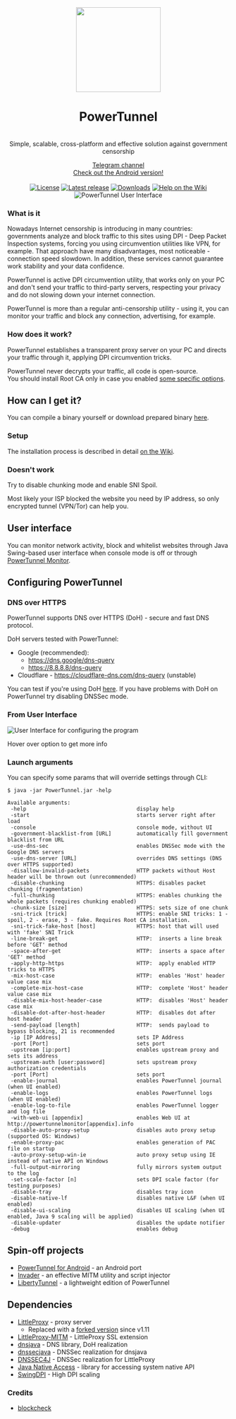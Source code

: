 <div align="center">
<img src="https://raw.githubusercontent.com/krlvm/PowerTunnel/master/.github/images/logo.png" height="192px" width="192px" />
<br><h1>PowerTunnel</h1><br>
Simple, scalable, cross-platform and effective solution against government censorship
<!-- That does not mean the battle is finished -->
<!--<h3><b>Please, read <a href="https://gist.github.com/krlvm/76595f2fec7e23cf5e20f8ccfa43997a">important announcement</a></b></h3>-->

<a href="https://t.me/powertunnel_dpi">Telegram channel</a>
<br>
<a href="https://github.com/krlvm/PowerTunnel-Android">Check out the Android version!<a/>
<br><br>
<a href="https://github.com/krlvm/PowerTunnel/blob/master/LICENSE"><img src="https://img.shields.io/github/license/krlvm/PowerTunnel?style=flat-square" alt="License"/></a>
<a href="https://github.com/krlvm/PowerTunnel/releases/latest"><img src="https://img.shields.io/github/v/release/krlvm/PowerTunnel?style=flat-square" alt="Latest release"/></a>
<a href="https://github.com/krlvm/PowerTunnel/releases"><img src="https://img.shields.io/github/downloads/krlvm/PowerTunnel/total?style=flat-square" alt="Downloads"/></a>
<a href="https://github.com/krlvm/PowerTunnel/wiki"><img src="https://img.shields.io/badge/help-wiki-yellow?style=flat-square" alt="Help on the Wiki"/></a>
<br>
<img src="https://raw.githubusercontent.com/krlvm/PowerTunnel/master/.github/images/ui.png" alt="PowerTunnel User Interface" />
</div>

### What is it
Nowadays Internet censorship is introducing in many countries: governments analyze and block traffic to this sites using DPI - Deep Packet Inspection systems, forcing you using circumvention utilities like VPN, for example. That approach have many disadvantages, most noticeable - connection speed slowdown. In addition, these services cannot guarantee work stability and your data confidence.

PowerTunnel is active DPI circumvention utility, that works only on your PC and don't send your traffic to third-party servers, respecting your privacy and do not slowing down your internet connection.

PowerTunnel is more than a regular anti-censorship utility - using it, you can monitor your traffic and block any connection, advertising, for example.

### How does it work?
PowerTunnel establishes a transparent proxy server on your PC and directs your traffic through it, applying DPI circumvention tricks.

PowerTunnel never decrypts your traffic, all code is open-source.\
You should install Root CA only in case you enabled [some specific options](https://github.com/krlvm/PowerTunnel/wiki/SNI-Tricks).

## How can I get it?
You can compile a binary yourself or download prepared binary [here](https://github.com/krlvm/PowerTunnel/releases).

### Setup
The installation process is described in detail [on the Wiki](https://github.com/krlvm/PowerTunnel/wiki/Installation).

### Doesn't work
Try to disable chunking mode and enable SNI Spoil.

Most likely your ISP blocked the website you need by IP address, so only encrypted tunnel (VPN/Tor) can help you.

## User interface
You can monitor network activity, block and whitelist websites through Java Swing-based user interface when console mode is off or through [PowerTunnel Monitor](https://github.com/krlvm/PowerTunnel/wiki/PowerTunnel-Monitor).

## Configuring PowerTunnel
### DNS over HTTPS
PowerTunnel supports DNS over HTTPS (DoH) - secure and fast DNS protocol.

DoH servers tested with PowerTunnel:
* Google (recommended):
  * https://dns.google/dns-query
  * https://8.8.8.8/dns-query
* Cloudflare - https://cloudflare-dns.com/dns-query (unstable)

You can test if you're using DoH [here](http://www.whatsmydnsserver.com/). If you have problems with DoH on PowerTunnel try disabling DNSSec mode.

### From User Interface
![User Interface for configuring the program](https://raw.githubusercontent.com/krlvm/PowerTunnel/master/.github/images/options.png "User Interface for configuring the program")

Hover over option to get more info
### Launch arguments
You can specify some params that will override settings through CLI:

```
$ java -jar PowerTunnel.jar -help

Available arguments:
 -help                                   display help
 -start                                  starts server right after load
 -console                                console mode, without UI
 -government-blacklist-from [URL]        automatically fill government blacklist from URL
 -use-dns-sec                            enables DNSSec mode with the Google DNS servers
 -use-dns-server [URL]                   overrides DNS settings (DNS over HTTPS supported)
 -disallow-invalid-packets               HTTP packets without Host header will be thrown out (unrecommended)
 -disable-chunking                       HTTPS: disables packet chunking (fragmentation)
 -full-chunking                          HTTPS: enables chunking the whole packets (requires chunking enabled)
 -chunk-size [size]                      HTTPS: sets size of one chunk
 -sni-trick [trick]                      HTTPS: enable SNI tricks: 1 - spoil, 2 - erase, 3 - fake. Requires Root CA installation.
 -sni-trick-fake-host [host]             HTTPS: host that will used with 'fake' SNI Trick
 -line-break-get                         HTTP:  inserts a line break before 'GET' method
 -space-after-get                        HTTP:  inserts a space after 'GET' method
 -apply-http-https                       HTTP:  apply enabled HTTP tricks to HTTPS
 -mix-host-case                          HTTP:  enables 'Host' header value case mix
 -complete-mix-host-case                 HTTP:  complete 'Host' header value case mix
 -disable-mix-host-header-case           HTTP:  disables 'Host' header case mix
 -disable-dot-after-host-header          HTTP:  disables dot after host header
 -send-payload [length]                  HTTP:  sends payload to bypass blocking, 21 is recommended
 -ip [IP Address]                        sets IP Address
 -port [Port]                            sets port
 -upstream [ip:port]                     enables upstream proxy and sets its address
 -upstream-auth [user:password]          sets upstream proxy authorization credentials
 -port [Port]                            sets port
 -enable-journal                         enables PowerTunnel journal (when UI enabled)
 -enable-logs                            enables PowerTunnel logs (when UI enabled)
 -enable-log-to-file                     enables PowerTunnel logger and log file
 -with-web-ui [appendix]                 enables Web UI at http://powertunnelmonitor[appendix].info
 -disable-auto-proxy-setup               disables auto proxy setup (supported OS: Windows)
 -enable-proxy-pac                       enables generation of PAC file on startup
 -auto-proxy-setup-win-ie                auto proxy setup using IE instead of native API on Windows
 -full-output-mirroring                  fully mirrors system output to the log
 -set-scale-factor [n]                   sets DPI scale factor (for testing purposes)
 -disable-tray                           disables tray icon
 -disable-native-lf                      disables native L&F (when UI enabled)
 -disable-ui-scaling                     disables UI scaling (when UI enabled, Java 9 scaling will be applied)
 -disable-updater                        disables the update notifier
 -debug                                  enables debug
```

## Spin-off projects
* [PowerTunnel for Android](https://github.com/krlvm/PowerTunnel-Android) - an Android port
* [Invader](https://github.com/krlvm/Invader) - an effective MITM utility and script injector
* [LibertyTunnel](https://github.com/krlvm/PowerTunnel/tree/libertytunnel) - a lightweight edition of PowerTunnel 

## Dependencies
* [LittleProxy](https://github.com/adamfisk/LittleProxy) - proxy server
  * Replaced with a [forked version](https://github.com/mrog/LittleProxy) since v1.11
* [LittleProxy-MITM](https://github.com/ganskef/LittleProxy-mitm) - LittleProxy SSL extension
* [dnsjava](https://github.com/dnsjava/dnsjava) - DNS library, DoH realization
* [dnssecjava](https://github.com/ibauersachs/dnssecjava) - DNSSec realization for dnsjava
* [DNSSEC4J](https://github.com/adamfisk/DNSSEC4J) - DNSSec realization for LittleProxy
* [Java Native Access](https://github.com/java-native-access/jna) - library for accessing system native API
* [SwingDPI](https://github.com/krlvm/SwingDPI) - High DPI scaling

### Credits
* [blockcheck](https://github.com/ValdikSS/blockcheck)